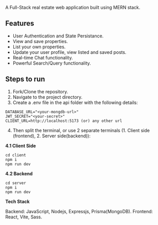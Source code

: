 A Full-Stack real estate web application built using MERN stack.

## Features

- User Authentication and State Persistance.
- View and save properties.
- List your own properties.
- Update your user profile, view listed and saved posts.
- Real-time Chat functionality. 
- Powerful Search/Query functionality. 

## Steps to run

1. Fork/Clone the repository.
2. Navigate to the project directory.
3. Create a .env file in the api folder with the following details:
```
DATABASE_URL="<your-mongdb-url>"
JWT_SECRET="<your-secret>"
CLIENT_URL=http://localhost:5173 (or) any other url
```
4. Then split the terminal, or use 2 separate terminals (1. Client side (frontend), 2. Server side(backend)):

**4.1 Client Side**
```
cd client
npm i
npm run dev
```

**4.2 Backend**
```
cd server
npm i
npm run dev
```

**Tech Stack**

Backend: JavaScript, Nodejs, Expressjs, Prisma(MongoDB).
Frontend: React, Vite, Sass.
